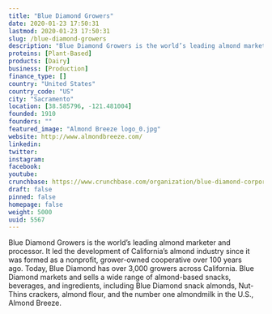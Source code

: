 ```yaml
---
title: "Blue Diamond Growers"
date: 2020-01-23 17:50:31
lastmod: 2020-01-23 17:50:31
slug: /blue-diamond-growers
description: "Blue Diamond Growers is the world’s leading almond marketer and processor. It led the development of California’s almond industry since it was formed as a nonprofit, grower-owned cooperative over 100 years ago. Today, Blue Diamond has over 3,000 growers across California. Blue Diamond markets and sells a wide range of almond-based snacks, beverages, and ingredients, including Blue Diamond snack almonds, Nut-Thins crackers, almond flour, and the number one almondmilk in the U.S., Almond Breeze."
proteins: [Plant-Based]
products: [Dairy]
business: [Production]
finance_type: []
country: "United States"
country_code: "US"
city: "Sacramento"
location: [38.585796, -121.481004]
founded: 1910
founders: ""
featured_image: "Almond Breeze logo_0.jpg"
website: http://www.almondbreeze.com/
linkedin: 
twitter: 
instagram: 
facebook: 
youtube: 
crunchbase: https://www.crunchbase.com/organization/blue-diamond-corporation
draft: false
pinned: false
homepage: false
weight: 5000
uuid: 5567
---
```

Blue Diamond Growers is the world’s leading almond marketer and processor. It led the development of California’s almond industry since it was formed as a nonprofit, grower-owned cooperative over 100 years ago. Today, Blue Diamond has over 3,000 growers across California. Blue Diamond markets and sells a wide range of almond-based snacks, beverages, and ingredients, including Blue Diamond snack almonds, Nut-Thins crackers, almond flour, and the number one almondmilk in the U.S., Almond Breeze.
